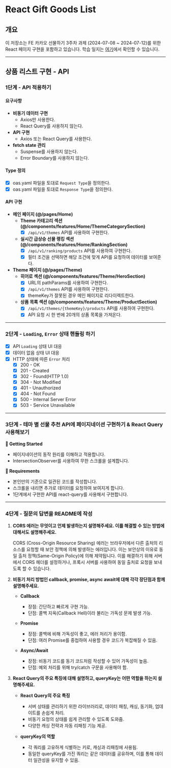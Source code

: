 # React Gift Goods List

## 개요

이 저장소는 FE 카카오 선물하기 3주차 과제 (2024-07-08 ~ 2024-07-12)를 위한 React 페이지 구현을 포함하고 있습니다. 학습 일지는 [여기](https://www.notion.so/TIL-FE-25dbeb894e884b889eca0fa3e4e13904)에서 확인할 수 있습니다.

---

## 상품 리스트 구현 - API

### 1단계 - API 적용하기

#### 요구사항

- **비동기 데이터 구현**
  - Axios만 사용한다.
  - React Query를 사용하지 않는다.
- **API 구현**
  - Axios 또는 React Query를 사용한다.
- **fetch state 관리**
  - Suspense를 사용하지 않는다.
  - Error Boundary를 사용하지 않는다.

#### Type 정의

- [x] oas.yaml 파일을 토대로 `Request Type`을 정의한다.
- [x] oas.yaml 파일을 토대로 `Response Type`을 정의한다.

#### API 구현

- **메인 페이지 (@/pages/Home)**
  - **Theme 카테고리 섹션(@/components/features/Home/ThemeCategorySection)**
    - [x] `/api/v1/themes` API를 사용하여 구현한다.
  - **실시간 급상승 선물 랭킹 섹션(@/components/features/Home/RankingSection)**
    - [x] `/api/v1/ranking/products` API를 사용하여 구현한다.
    - [x] 필터 조건을 선택하면 해당 조건에 맞게 API를 요청하여 데이터를 보여준다.

- **Theme 페이지 (@/pages/Theme)**
  - **히어로 섹션 (@/components/features/Theme/HeroSection)**
    - [x] URL의 pathParams를 사용하여 구현한다.
    - [x] `/api/v1/themes` API를 사용하여 구현한다.
    - [x] themeKey가 잘못된 경우 메인 페이지로 리다이렉트한다.
  - **상품 목록 섹션 (@/components/features/Theme/ProductSection)**
    - [x] `/api/v1/themes/{themeKey}/products` API를 사용하여 구현한다.
    - [x] API 요청 시 한 번에 20개의 상품 목록을 가져온다.

---

### 2단계 - `Loading`, `Error` 상태 핸들링 하기

- [x] API `Loading` 상태 UI 대응
- [x] 데이터 없음 상태 UI 대응
- [x] HTTP 상태에 따른 `Error` 처리
  - [x] 200 - OK
  - [x] 201 - Created
  - [x] 302 - Found(HTTP 1.0)
  - [x] 304 - Not Modified
  - [x] 401 - Unauthorized
  - [x] 404 - Not Found
  - [x] 500 - Internal Server Error
  - [x] 503 - Service Unavailable

---

### 3단계 - 테마 별 선물 추천 API에 페이지네이션 구현하기 & React Query 사용해보기

**🚀 Getting Started**

- 페이지네이션의 동작 원리를 이해하고 적용합니다.
- IntersectionObserver를 사용하여 무한 스크롤을 설계합니다.

**📝 Requirements**

- 본인만의 기준으로 일관된 코드를 작성합니다.
- 스크롤을 내리면 추가로 데이터를 요청하여 보여지게 합니다.
- 1단계에서 구현한 API를 react-query를 사용해서 구현합니다.

---

### 4단계 - 질문의 답변을 README에 작성

1. **CORS 에러는 무엇이고 언제 발생하는지 설명해주세요. 이를 해결할 수 있는 방법에 대해서도 설명해주세요.**

   CORS (Cross-Origin Resource Sharing) 에러는 브라우저에서 다른 출처의 리소스를 요청할 때 보안 정책에 의해 발생하는 에러입니다. 이는 보안상의 이유로 동일 출처 정책(Same-Origin Policy)에 의해 제약됩니다. 이를 해결하기 위해 서버에서 CORS 헤더를 설정하거나, 프록시 서버를 사용하여 동일 출처로 요청을 보내도록 할 수 있습니다.

2. **비동기 처리 방법인 callback, promise, async await에 대해 각각 장단점과 함께 설명해주세요.**

   - **Callback**
     - 장점: 간단하고 빠르게 구현 가능.
     - 단점: 콜백 지옥(Callback Hell)이라 불리는 가독성 문제 발생 가능.

   - **Promise**
     - 장점: 콜백에 비해 가독성이 좋고, 에러 처리가 용이함.
     - 단점: 여러 Promise를 중첩하여 사용할 경우 코드가 복잡해질 수 있음.

   - **Async/Await**
     - 장점: 비동기 코드를 동기 코드처럼 작성할 수 있어 가독성이 높음.
     - 단점: 예외 처리를 위해 try/catch 구문을 사용해야 함.

3. **React Query의 주요 특징에 대해 설명하고, queryKey는 어떤 역할을 하는지 설명해주세요.**

   - **React Query의 주요 특징**
     - 서버 상태를 관리하기 위한 라이브러리로, 데이터 패칭, 캐싱, 동기화, 업데이트를 손쉽게 처리.
     - 비동기 요청의 상태를 쉽게 관리할 수 있도록 도와줌.
     - 다양한 캐싱 전략과 자동 리패칭 기능 제공.

   - **queryKey의 역할**
     - 각 쿼리를 고유하게 식별하는 키로, 캐싱과 리패칭에 사용됨.
     - 동일한 queryKey를 가진 쿼리는 같은 데이터를 공유하며, 이를 통해 데이터 일관성을 유지할 수 있음.